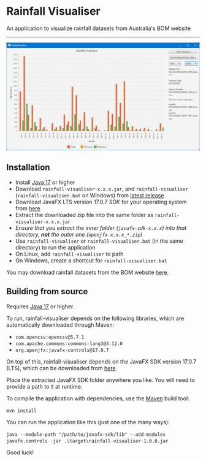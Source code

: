 # Rainfall Visualiser

An application to visualize rainfall datasets from Australia's BOM website

---

![](https://raw.githubusercontent.com/calebwebster/rainfall-visualiser/main/screenshot.png)

## Installation

- Install [Java 17](https://www.oracle.com/java/technologies/javase/jdk17-archive-downloads.html) or higher
- Download `rainfall-visualiser-x.x.x.jar`, and `rainfall-visualiser` (`rainfall-visualiser.bat` on Windows) from [latest release](https://github.com/calebwebster/rainfall-visualiser/releases/latest)
- Download JavaFX LTS version 17.0.7 *SDK* for your operating system from [here](https://gluonhq.com/products/javafx/)
- Extract the downloaded zip file into the same folder as `rainfall-visualiser-x.x.x.jar`
- *Ensure that you extract the inner folder (`javafx-sdk-x.x.x`) into that directory, **not** the outer one (`openjfx-x.x.x_*.zip`)*
- Use `rainfall-visualiser` or `rainfall-visualiser.bat` (in the same directory) to run the application
- On Linux, add `rainfall-visualiser` to path
- On Windows, create a shortcut for `rainfall-visualiser.bat` 

You may download rainfall datasets from the BOM website [here](http://www.bom.gov.au/climate/data/index.shtml).

## Building from source

Requires [Java 17](https://www.oracle.com/java/technologies/javase/jdk17-archive-downloads.html) or higher.

To run, rainfall-visualiser depends on the following libraries, which are automatically downloaded through Maven:

- `com.opencsv:opencsv@5.7.1`
- `com.apache.commons:commons-lang3@3.12.0`
- `org.openjfx:javafx-controls@17.0.7`

On top of this, rainfall-visualiser depends on the JavaFX SDK version 17.0.7 (LTS), which can be downloaded from [here](https://gluonhq.com/products/javafx/).

Place the extracted JavaFX SDK folder anywhere you like. You will need to provide a path to it at runtime.

To compile the application with dependencies, use the [Maven](https://maven.apache.org/download.cgi) build tool:

```mvn install```

You can run the application like this (just one of the many ways):

```java --module-path "/path/to/javafx-sdk/lib" --add-modules javafx.controls -jar .\target\rainfall-visualiser-1.0.0.jar```

Good luck!
 
